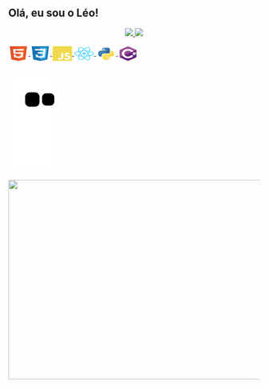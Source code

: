 ## Olá, eu sou o Léo!

<div>



<div align="center">
  <a href="https://github.com/rafaballerini">
  <img height="180em" src="https://github-readme-stats.vercel.app/api?username=CyborgLeunardu&show_icons=true&theme=dracula&include_all_commits=true&count_private=true"/>
  <img height="180em" src="https://github-readme-stats.vercel.app/api/top-langs/?username=CyborgLeunardu&layout=compact&langs_count=7&theme=dracula"/>
</div>
<div style="display: inline_block"><br>


  <img align="center" alt="Leo-HTML" height="30" width="40" src="https://raw.githubusercontent.com/devicons/devicon/master/icons/html5/html5-original.svg">
  <img align="center" alt="Leo-CSS" height="30" width="40" src="https://raw.githubusercontent.com/devicons/devicon/master/icons/css3/css3-original.svg">
    <img align="center" alt="Leo-Js" height="30" width="40" src="https://raw.githubusercontent.com/devicons/devicon/master/icons/javascript/javascript-plain.svg">
      <img align="center" alt="Leo-React" height="30" width="40" src="https://raw.githubusercontent.com/devicons/devicon/master/icons/react/react-original.svg">
  <img align="center" alt="Leo-Python" height="30" width="40" src="https://raw.githubusercontent.com/devicons/devicon/master/icons/python/python-original.svg">
  <img align="center" alt="Leo-Csharp" height="30" width="40" src="https://raw.githubusercontent.com/devicons/devicon/master/icons/csharp/csharp-original.svg">
 

  ##
  
  
  ![snake animation](https://github.com/CyborgLeunardu/CyborgLeunardu/blob/output/github-contribution-grid-snake.svg)
 <div>
        <img align="right" src="https://user-images.githubusercontent.com/79671553/200136319-85e7fd96-6725-4400-8c3c-be3dfa52fd37.gif" width="1000" height="400"/>
  </div>




